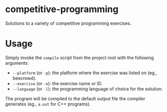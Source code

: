 # competitive-programming
Solutions to a variety of competitive programming exercises.

# Usage

Simply invoke the ``compile`` script from the project root with the following
arguments:

* ``--platform`` (or ``-p``): the platform where the exercise was listed on
(eg., beecrowd).
* ``--exercise`` (or ``-e``): the exercise name or ID.
* ``--language`` (or ``-l``): the programming language of choice for the
solution.

The program will be compiled to the default output file the compiler generates
(eg., ``a.out`` for C++ programs).
